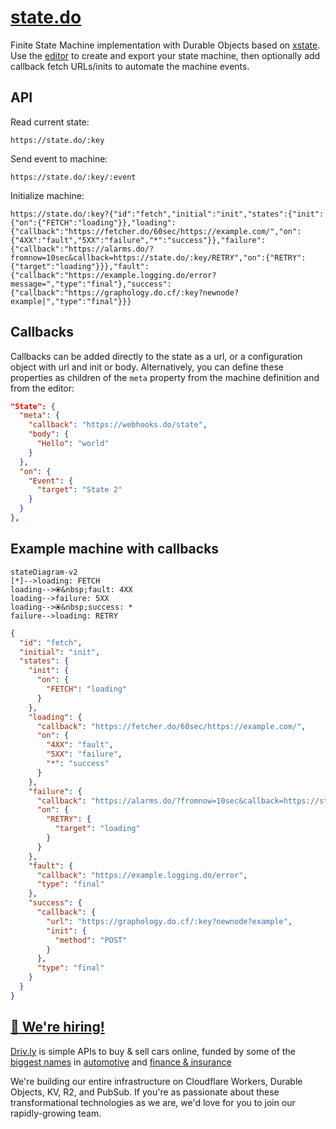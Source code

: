 # [state.do](https://state.do)

Finite State Machine implementation with Durable Objects based on [xstate](https://xstate.js.org).
Use the [editor](https://stately.ai/editor) to create and export your state machine, then optionally add callback fetch URLs/inits to automate the machine events.

## API

Read current state:

`https://state.do/:key`

Send event to machine:

`https://state.do/:key/:event`

Initialize machine:

`https://state.do/:key?{"id":"fetch","initial":"init","states":{"init":{"on":{"FETCH":"loading"}},"loading":{"callback":"https://fetcher.do/60sec/https://example.com/","on":{"4XX":"fault","5XX":"failure","*":"success"}},"failure":{"callback":"https://alarms.do/?fromnow=10sec&callback=https://state.do/:key/RETRY","on":{"RETRY":{"target":"loading"}}},"fault":{"callback":"https://example.logging.do/error?message=","type":"final"},"success":{"callback":"https://graphology.do.cf/:key?newnode?example|","type":"final"}}}`

## Callbacks

Callbacks can be added directly to the state as a url, or a configuration object with url and init or body. Alternatively, you can define these properties as children of the `meta` property from the machine definition and from the editor:

```json
"State": {
  "meta": {
    "callback": "https://webhooks.do/state",
    "body": {
      "Hello": "world"
    }
  },
  "on": {
    "Event": {
      "target": "State 2"
    }
  }
},
```


## Example machine with callbacks

```mermaid
stateDiagram-v2
[*]-->loading: FETCH
loading-->⦿&nbsp;fault: 4XX
loading-->failure: 5XX
loading-->⦿&nbsp;success: *
failure-->loading: RETRY
```

```json
{
  "id": "fetch",
  "initial": "init",
  "states": {
    "init": {
      "on": {
        "FETCH": "loading"
      }
    },
    "loading": {
      "callback": "https://fetcher.do/60sec/https://example.com/",
      "on": {
        "4XX": "fault",
        "5XX": "failure",
        "*": "success"
      }
    },
    "failure": {
      "callback": "https://alarms.do/?fromnow=10sec&callback=https://state.do/:key/RETRY",
      "on": {
        "RETRY": {
          "target": "loading"
        }
      }
    },
    "fault": {
      "callback": "https://example.logging.do/error",
      "type": "final"
    },
    "success": {
      "callback": {
        "url": "https://graphology.do.cf/:key?newnode?example",
        "init": {
          "method": "POST"
        }
      },
      "type": "final"
    }
  }
}
```

## [🚀 We're hiring!](https://careers.do/apply)

[Driv.ly](https://driv.ly) is simple APIs to buy & sell cars online, funded by some of the [biggest names](https://twitter.com/TurnerNovak) in [automotive](https://fontinalis.com/team/#bill-ford) and [finance & insurance](https://www.detroit.vc)

We're building our entire infrastructure on Cloudflare Workers, Durable Objects, KV, R2, and PubSub. If you're as passionate about these transformational technologies as we are, we'd love for you to join our rapidly-growing team.
